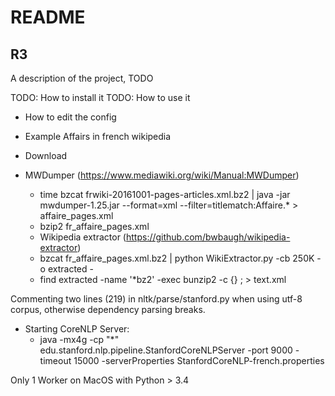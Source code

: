 # README

## R3

A description of the project, TODO

TODO: How to install it
TODO: How to use it
* How to edit the config


* Example Affairs in french wikipedia
* Download
* MWDumper (https://www.mediawiki.org/wiki/Manual:MWDumper)
    * time bzcat frwiki-20161001-pages-articles.xml.bz2 | java -jar mwdumper-1.25.jar --format=xml --filter=titlematch:Affaire.* > affaire_pages.xml
    * bzip2 fr_affaire_pages.xml 
    * Wikipedia extractor (https://github.com/bwbaugh/wikipedia-extractor)
    * bzcat fr_affaire_pages.xml.bz2 | python WikiExtractor.py -cb 250K -o extracted -
    * find extracted -name '*bz2' -exec bunzip2 -c {} \; > text.xml
    
Commenting two lines (219) in nltk/parse/stanford.py when using utf-8 corpus, otherwise dependency parsing breaks.

* Starting CoreNLP Server:
    * java -mx4g -cp "*" edu.stanford.nlp.pipeline.StanfordCoreNLPServer -port 9000 -timeout 15000 -serverProperties StanfordCoreNLP-french.properties 
    
Only 1 Worker on MacOS with Python > 3.4

